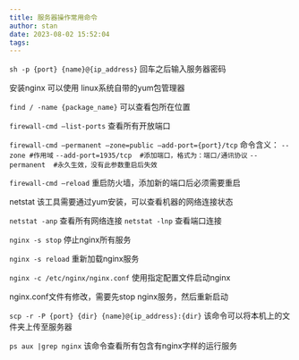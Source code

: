 ```yaml
---
title: 服务器操作常用命令
author: stan
date: 2023-08-02 15:52:04
tags:
---
```


 `sh -p {port} {name}@{ip_address}` 回车之后输入服务器密码

 安装nginx 可以使用 linux系统自带的yum包管理器

 `find / -name {package_name}` 可以查看包所在位置

 `firewall-cmd —list-ports`  查看所有开放端口

 `firewall-cmd —permanent —zone=public —add-port={port}/tcp` 命令含义：
    	`--zone #作用域`
    	`--add-port=1935/tcp  #添加端口，格式为：端口/通讯协议`
    	`--permanent  #永久生效，没有此参数重启后失效`

 `firewall-cmd —reload` 重启防火墙，添加新的端口后必须需要重启

 netstat 该工具需要通过yum安装，可以查看机器的网络连接状态

 `netstat -anp` 查看所有网络连接 `netstat -lnp` 查看端口连接

 `nginx -s stop` 停止nginx所有服务

 `nginx -s reload` 重新加载nginx服务

 `nginx -c /etc/nginx/nginx.conf`  使用指定配置文件启动nginx

 nginx.conf文件有修改，需要先stop nginx服务，然后重新启动

 `scp -r -P {port} {dir} {name}@{ip_address}:{dir}`  该命令可以将本机上的文件夹上传至服务器

 `ps aux |grep nginx` 该命令查看所有包含有nginx字样的运行服务